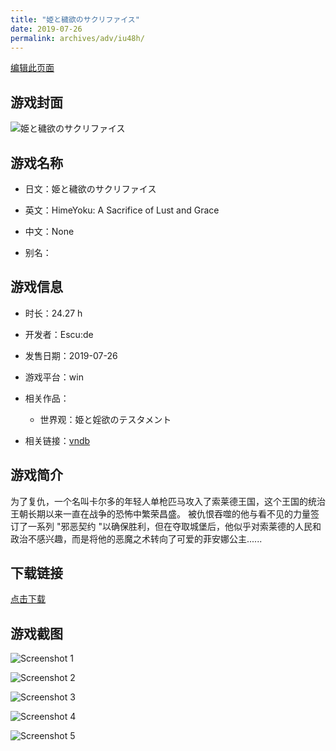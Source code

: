 ```yaml
---
title: "姫と穢欲のサクリファイス"
date: 2019-07-26
permalink: archives/adv/iu48h/
---
```

[编辑此页面](https://github.com/ACG-3/ADV3-source/blob/main/source/_posts/%E5%A7%AB%E3%81%A8%E7%A9%A2%E6%AC%B2%E3%81%AE%E3%82%B5%E3%82%AF%E3%83%AA%E3%83%95%E3%82%A1%E3%82%A4%E3%82%B9.md)

## 游戏封面

![姫と穢欲のサクリファイス](https://pan.timero.xyz/d/onedrive/img_lib_001/%E5%A7%AB%E3%81%A8%E7%A9%A2%E6%AC%B2%E3%81%AE%E3%82%B5%E3%82%AF%E3%83%AA%E3%83%95%E3%82%A1%E3%82%A4%E3%82%B9_cover.avif)


## 游戏名称

- 日文：姫と穢欲のサクリファイス
- 英文：HimeYoku: A Sacrifice of Lust and Grace
- 中文：None

- 别名：


## 游戏信息

- 时长：24.27 h
- 开发者：Escu:de
- 发售日期：2019-07-26
- 游戏平台：win
- 相关作品：
   - 世界观：姫と婬欲のテスタメント

- 相关链接：[vndb](https://vndb.org/v25838)


## 游戏简介

为了复仇，一个名叫卡尔多的年轻人单枪匹马攻入了索莱德王国，这个王国的统治王朝长期以来一直在战争的恐怖中繁荣昌盛。
被仇恨吞噬的他与看不见的力量签订了一系列 "邪恶契约 "以确保胜利，但在夺取城堡后，他似乎对索莱德的人民和政治不感兴趣，而是将他的恶魔之术转向了可爱的菲安娜公主......




## 下载链接

[点击下载](https://pan.timero.xyz/onedrive/adv_lib_001/%E5%A7%AB%E3%81%A8%E7%A9%A2%E6%AC%B2%E3%81%AE%E3%82%B5%E3%82%AF%E3%83%AA%E3%83%95%E3%82%A1%E3%82%A4%E3%82%B9)


## 游戏截图


![Screenshot 1](https://pan.timero.xyz/d/onedrive/img_lib_001/%E5%A7%AB%E3%81%A8%E7%A9%A2%E6%AC%B2%E3%81%AE%E3%82%B5%E3%82%AF%E3%83%AA%E3%83%95%E3%82%A1%E3%82%A4%E3%82%B9_Screenshot_1.avif)

![Screenshot 2](https://pan.timero.xyz/d/onedrive/img_lib_001/%E5%A7%AB%E3%81%A8%E7%A9%A2%E6%AC%B2%E3%81%AE%E3%82%B5%E3%82%AF%E3%83%AA%E3%83%95%E3%82%A1%E3%82%A4%E3%82%B9_Screenshot_2.avif)

![Screenshot 3](https://pan.timero.xyz/d/onedrive/img_lib_001/%E5%A7%AB%E3%81%A8%E7%A9%A2%E6%AC%B2%E3%81%AE%E3%82%B5%E3%82%AF%E3%83%AA%E3%83%95%E3%82%A1%E3%82%A4%E3%82%B9_Screenshot_3.avif)

![Screenshot 4](https://pan.timero.xyz/d/onedrive/img_lib_001/%E5%A7%AB%E3%81%A8%E7%A9%A2%E6%AC%B2%E3%81%AE%E3%82%B5%E3%82%AF%E3%83%AA%E3%83%95%E3%82%A1%E3%82%A4%E3%82%B9_Screenshot_4.avif)

![Screenshot 5](https://pan.timero.xyz/d/onedrive/img_lib_001/%E5%A7%AB%E3%81%A8%E7%A9%A2%E6%AC%B2%E3%81%AE%E3%82%B5%E3%82%AF%E3%83%AA%E3%83%95%E3%82%A1%E3%82%A4%E3%82%B9_Screenshot_5.avif)


